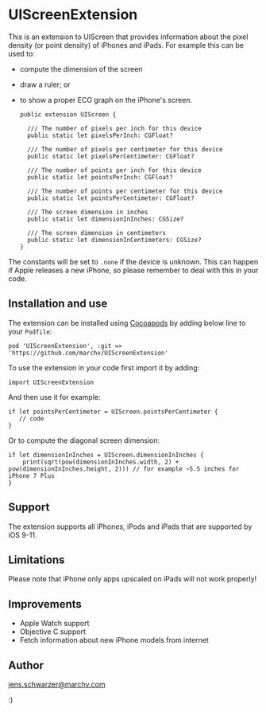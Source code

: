 # UIScreenExtension

This is an extension to UIScreen that provides information about the pixel density (or point density) of iPhones and iPads. For example this can be used to:

* compute the dimension of the screen
* draw a ruler; or
* to show a proper ECG graph on the iPhone's screen.

      public extension UIScreen {
    
        /// The number of pixels per inch for this device
        public static let pixelsPerInch: CGFloat?
        
        /// The number of pixels per centimeter for this device
        public static let pixelsPerCentimeter: CGFloat?
        
        /// The number of points per inch for this device
        public static let pointsPerInch: CGFloat?
        
        /// The number of points per centimeter for this device
        public static let pointsPerCentimeter: CGFloat?
        
        /// The screen dimension in inches
        public static let dimensionInInches: CGSize?
        
        /// The screen dimension in centimeters
        public static let dimensionInCentimeters: CGSize?
      }

The constants will be set to `.none` if the device is unknown. This can happen if Apple releases a new iPhone, so please remember to deal with this in your code.


## Installation and use

The extension can be installed using [Cocoapods](https://cocoapods.org/) by adding below line to your `Podfile`:

    pod 'UIScreenExtension', :git => 'https://github.com/marchv/UIScreenExtension'

To use the extension in your code first import it by adding:

    import UIScreenExtension
    
And then use it for example:

    if let pointsPerCentimeter = UIScreen.pointsPerCentimeter {
       // code
    }

Or to compute the diagonal screen dimension:

    if let dimensionInInches = UIScreen.dimensionInInches {
        print(sqrt(pow(dimensionInInches.width, 2) + pow(dimensionInInches.height, 2))) // for example ~5.5 inches for iPhone 7 Plus
    }


## Support

The extension supports all iPhones, iPods and iPads that are supported by iOS 9-11.


## Limitations

Please note that iPhone only apps upscaled on iPads will not work properly!


## Improvements

* Apple Watch support
* Objective C support
* Fetch information about new iPhone models from internet

## Author

jens.schwarzer@marchv.com

:)
